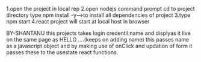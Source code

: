1.open the project in local rep
2.open nodejs command prompt
cd to project directory 
type npm install -y-->to install all dependencies of project
3.type npm start
4.react project will start at local host in browser

 BY-SHANTANU
this projects takes login credentil:name
and displyas it live on the same page as HELLO  ....(keeps on adding name)
this passes name as a javascript object and by making use of onClick and updation of form it passes these to the usestate react functions.
